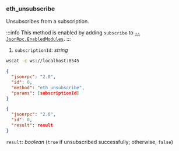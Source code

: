 ### eth_unsubscribe

Unsubscribes from a subscription.

:::info
This method is enabled by adding `subscribe` to [`--JsonRpc.EnabledModules`](../../fundamentals/configuration.md#jsonrpc).
:::

<Tabs>
<TabItem value="params" label="Parameters">

1. `subscriptionId`: *string*


</TabItem>
<TabItem value="request" label="Request" default>

```bash
wscat -c ws://localhost:8545
```

```json
{
  "jsonrpc": "2.0",
  "id": 0,
  "method": "eth_unsubscribe",
  "params": [subscriptionId]
}
```

</TabItem>
<TabItem value="response" label="Response">

```json
{
  "jsonrpc": "2.0",
  "id": 0,
  "result": result
}
```

`result`: *boolean* (`true` if unsubscribed successfully; otherwise, `false`)

</TabItem>
</Tabs>
